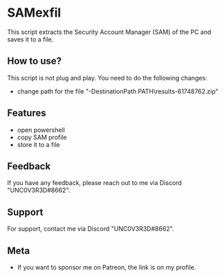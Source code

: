 
# SAMexfil
This script extracts the Security Account Manager (SAM) of the PC and saves it to a file.

## How to use?

This script is not plug and play. You need to do the following changes:

- change path for the file "-DestinationPath PATH\results-61748762.zip"


## Features

- open powershell 
- copy SAM profile
- store it to a file



## Feedback

If you have any feedback, please reach out to me via Discord "UNC0V3R3D#8662".






## Support

For support, contact me via  Discord "UNC0V3R3D#8662".


## Meta


- If you want to sponsor me on Patreon, the link is on my profile.


